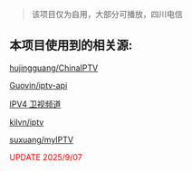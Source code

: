 > 该项目仅为自用，大部分可播放，四川电信

## 本项目使用到的相关源:

[hujingguang/ChinaIPTV](https://raw.githubusercontent.com/hujingguang/ChinaIPTV/main/cnTV_AutoUpdate.m3u8)

[Guovin/iptv-api](https://raw.githubusercontent.com/Guovin/iptv-api/gd/output/result.m3u)

[IPV4 卫视频道](https://live.hacks.tools/tv/ipv4/categories/卫视频道.m3u)

[kilvn/iptv](https://live.kilvn.com/)

[suxuang/myIPTV](https://proxy.pipers.cn/https://raw.githubusercontent.com/suxuang/myIPTV/main/ipv4.m3u)

<span style="color:red">UPDATE 2025/9/07</span>
